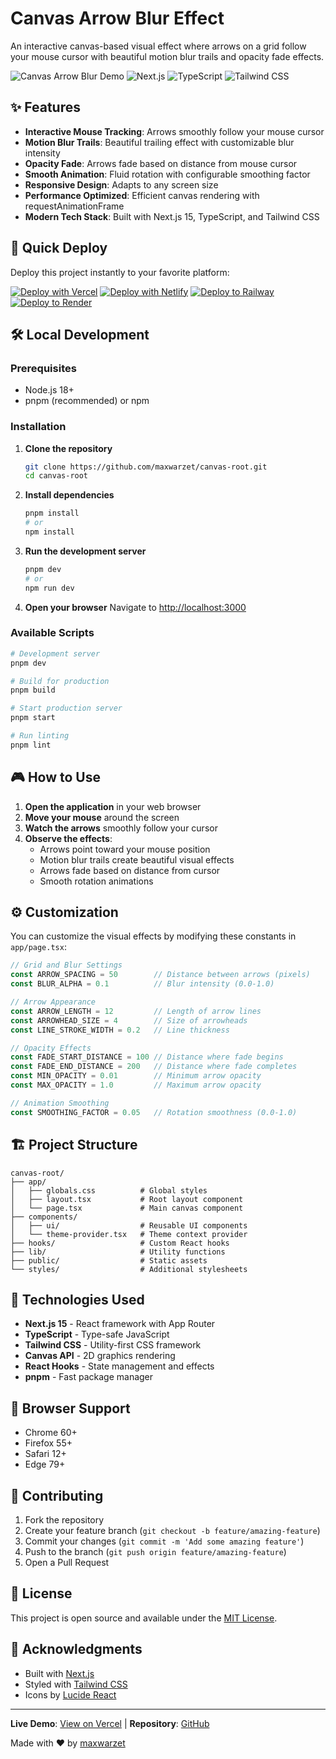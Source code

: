# Canvas Arrow Blur Effect

An interactive canvas-based visual effect where arrows on a grid follow your mouse cursor with beautiful motion blur trails and opacity fade effects.

![Canvas Arrow Blur Demo](https://img.shields.io/badge/Demo-Live-brightgreen) ![Next.js](https://img.shields.io/badge/Next.js-15.2.4-black) ![TypeScript](https://img.shields.io/badge/TypeScript-5.0-blue) ![Tailwind CSS](https://img.shields.io/badge/Tailwind%20CSS-3.4.17-38B2AC)

## ✨ Features

- **Interactive Mouse Tracking**: Arrows smoothly follow your mouse cursor
- **Motion Blur Trails**: Beautiful trailing effect with customizable blur intensity
- **Opacity Fade**: Arrows fade based on distance from mouse cursor
- **Smooth Animation**: Fluid rotation with configurable smoothing factor
- **Responsive Design**: Adapts to any screen size
- **Performance Optimized**: Efficient canvas rendering with requestAnimationFrame
- **Modern Tech Stack**: Built with Next.js 15, TypeScript, and Tailwind CSS

## 🚀 Quick Deploy

Deploy this project instantly to your favorite platform:

[![Deploy with Vercel](https://vercel.com/button)](https://vercel.com/new/clone?repository-url=https://github.com/maxwarzet/canvas-root)
[![Deploy with Netlify](https://www.netlify.com/img/deploy/button.svg)](https://app.netlify.com/start/deploy?repository=https://github.com/maxwarzet/canvas-root)
[![Deploy to Railway](https://railway.app/button.svg)](https://railway.app/new/template?template=https://github.com/maxwarzet/canvas-root)
[![Deploy to Render](https://render.com/images/deploy-to-render-button.svg)](https://render.com/deploy?repo=https://github.com/maxwarzet/canvas-root)

## 🛠️ Local Development

### Prerequisites

- Node.js 18+ 
- pnpm (recommended) or npm

### Installation

1. **Clone the repository**
   ```bash
   git clone https://github.com/maxwarzet/canvas-root.git
   cd canvas-root
   ```

2. **Install dependencies**
   ```bash
   pnpm install
   # or
   npm install
   ```

3. **Run the development server**
   ```bash
   pnpm dev
   # or
   npm run dev
   ```

4. **Open your browser**
   Navigate to [http://localhost:3000](http://localhost:3000)

### Available Scripts

```bash
# Development server
pnpm dev

# Build for production
pnpm build

# Start production server
pnpm start

# Run linting
pnpm lint
```

## 🎮 How to Use

1. **Open the application** in your web browser
2. **Move your mouse** around the screen
3. **Watch the arrows** smoothly follow your cursor
4. **Observe the effects**:
   - Arrows point toward your mouse position
   - Motion blur trails create beautiful visual effects
   - Arrows fade based on distance from cursor
   - Smooth rotation animations

## ⚙️ Customization

You can customize the visual effects by modifying these constants in `app/page.tsx`:

```typescript
// Grid and Blur Settings
const ARROW_SPACING = 50        // Distance between arrows (pixels)
const BLUR_ALPHA = 0.1          // Blur intensity (0.0-1.0)

// Arrow Appearance
const ARROW_LENGTH = 12         // Length of arrow lines
const ARROWHEAD_SIZE = 4        // Size of arrowheads
const LINE_STROKE_WIDTH = 0.2   // Line thickness

// Opacity Effects
const FADE_START_DISTANCE = 100 // Distance where fade begins
const FADE_END_DISTANCE = 200   // Distance where fade completes
const MIN_OPACITY = 0.01        // Minimum arrow opacity
const MAX_OPACITY = 1.0         // Maximum arrow opacity

// Animation Smoothing
const SMOOTHING_FACTOR = 0.05   // Rotation smoothness (0.0-1.0)
```

## 🏗️ Project Structure

```
canvas-root/
├── app/
│   ├── globals.css          # Global styles
│   ├── layout.tsx           # Root layout component
│   └── page.tsx             # Main canvas component
├── components/
│   ├── ui/                  # Reusable UI components
│   └── theme-provider.tsx   # Theme context provider
├── hooks/                   # Custom React hooks
├── lib/                     # Utility functions
├── public/                  # Static assets
└── styles/                  # Additional stylesheets
```

## 🎨 Technologies Used

- **Next.js 15** - React framework with App Router
- **TypeScript** - Type-safe JavaScript
- **Tailwind CSS** - Utility-first CSS framework
- **Canvas API** - 2D graphics rendering
- **React Hooks** - State management and effects
- **pnpm** - Fast package manager

## 📱 Browser Support

- Chrome 60+
- Firefox 55+
- Safari 12+
- Edge 79+

## 🤝 Contributing

1. Fork the repository
2. Create your feature branch (`git checkout -b feature/amazing-feature`)
3. Commit your changes (`git commit -m 'Add some amazing feature'`)
4. Push to the branch (`git push origin feature/amazing-feature`)
5. Open a Pull Request

## 📄 License

This project is open source and available under the [MIT License](LICENSE).

## 🙏 Acknowledgments

- Built with [Next.js](https://nextjs.org/)
- Styled with [Tailwind CSS](https://tailwindcss.com/)
- Icons by [Lucide React](https://lucide.dev/)

---

**Live Demo**: [View on Vercel](https://canvas-root.vercel.app) | **Repository**: [GitHub](https://github.com/maxwarzet/canvas-root)

Made with ❤️ by [maxwarzet](https://github.com/maxwarzet)
